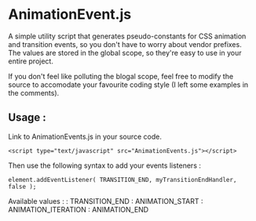 # AnimationEvent.js #

A simple utility script that generates pseudo-constants for CSS animation and transition events, so you don't have to worry about vendor prefixes. The values are stored in the global scope, so they're easy to use in your entire project.

If you don't feel like polluting the blogal scope, feel free to modify the source to accomodate your favourite coding style (I left some examples in the comments).

## Usage : ##

Link to AnimationEvents.js in your source code.

	<script type="text/javascript" src="AnimationEvents.js"></script>

Then use the following syntax to add your events listeners :

	element.addEventListener( TRANSITION_END, myTransitionEndHandler, false );

Available values :
: TRANSITION_END
: ANIMATION_START
: ANIMATION_ITERATION
: ANIMATION_END

